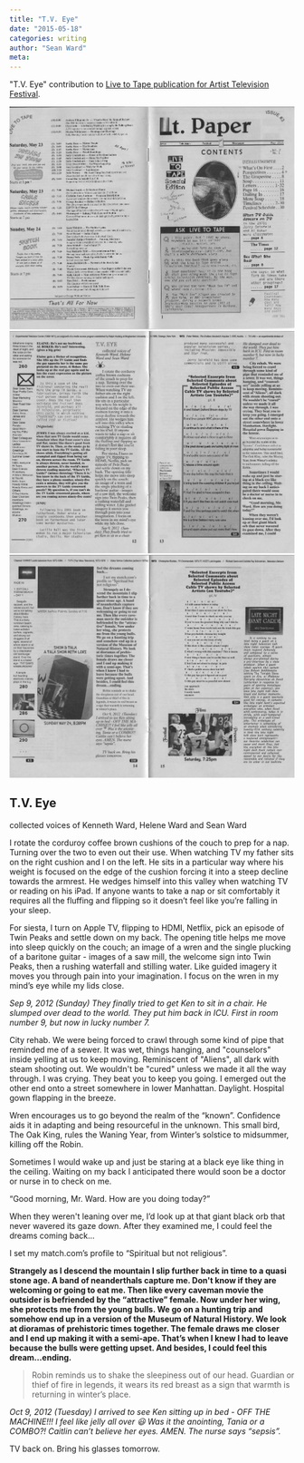 ```yaml
---
title: "T.V. Eye"
date: "2015-05-18"
categories: writing
author: "Sean Ward"
meta:
---
```

"T.V. Eye" contribution to [Live to Tape publication for Artist Television Festival](http://www.jessemalmed.net/index.php/curatorial/live-to-tape-artist-television-festival).

![](/images/TVeye0.jpeg)
![](/images/TVeye1.jpeg)
![](/images/TVeye2.jpeg)

## T.V. Eye
collected voices of Kenneth Ward, Helene Ward and Sean Ward

I rotate the corduroy coffee brown cushions of the couch to prep for a nap. Turning over the two to even out their use. When watching TV my father sits on the right cushion and I on the left. He sits in a particular way where his weight is focused on the edge of the cushion forcing it into a steep decline towards the armrest. He wedges himself into this valley when watching TV or reading on his iPad. If anyone wants to take a nap or sit comfortably it requires all the fluffing and flipping so it doesn’t feel like you’re falling in your sleep.

For siesta, I turn on Apple TV, flipping to HDMI, Netflix, pick an episode of Twin Peaks and settle down on my back. The opening title helps me move into sleep quickly on the couch; an image of a wren and the single plucking of a baritone guitar - images of a saw mill, the welcome sign into Twin Peaks, then a rushing waterfall and stilling water. Like guided imagery it moves you through pain into your imagination. I focus on the wren in my mind’s eye while my lids close.

*Sep 9, 2012  (Sunday) They finally tried to get Ken to sit in a chair. He slumped over dead to the world. They put him back in ICU. First in room number 9, but now in lucky number 7.*

City rehab. We were being forced to crawl through some kind of pipe that reminded me of a sewer. It was wet, things hanging, and "counselors" inside yelling at us to keep moving. Reminiscent of "Aliens", all dark with steam shooting out. We wouldn't be "cured" unless we made it all the way through. I was crying. They beat you to keep you going. I emerged out the other end onto a street somewhere in lower Manhattan. Daylight. Hospital gown flapping in the breeze.

Wren encourages us to go beyond the realm of the “known”. Confidence aids it in adapting and being resourceful in the unknown. This small bird, The Oak King, rules the Waning Year, from Winter’s solstice to midsummer, killing off the Robin.

Sometimes I would wake up and just be staring at a black eye like thing in the ceiling. Waiting on my back I anticipated there would soon be a doctor or nurse in to check on me.

“Good morning, Mr. Ward. How are you doing today?” 

When they weren't leaning over me, I’d look up at that giant black orb that never wavered its gaze down. After they examined me, I could feel the dreams coming back…

I set my match.com’s profile to “Spiritual but not religious”.

**Strangely as I descend the mountain I slip further back in time to a quasi stone age. A band of neanderthals capture me. Don't know if they are welcoming or going to eat me. Then like every caveman movie the outsider is befriended by the “attractive” female. Now under her wing, she protects me from the young bulls. We go on a hunting trip and somehow end up in a version of the Museum of Natural History. We look at dioramas of prehistoric times together. The female draws me closer and I end up making it with a semi-ape. That’s when I knew I had to leave because the bulls were getting upset. And besides, I could feel this dream…ending.**

> Robin reminds us to shake the sleepiness out of our head. Guardian or thief of fire in legends, it wears its red breast as a sign that warmth is returning in winter’s place.

*Oct 9, 2012  (Tuesday) I arrived to see Ken sitting up in bed - OFF THE MACHINE!!! I feel like jelly all over 😃 Was it the anointing, Tania or a COMBO?! Caitlin can’t believe her eyes. AMEN. The nurse says “sepsis”.*	

TV back on. Bring his glasses tomorrow.
